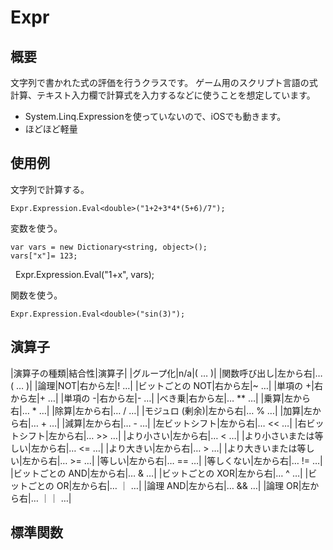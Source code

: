 # Expr
## 概要
文字列で書かれた式の評価を行うクラスです。
ゲーム用のスクリプト言語の式計算、テキスト入力欄で計算式を入力するなどに使うことを想定しています。
- System.Linq.Expressionを使っていないので、iOSでも動きます。
- ほどほど軽量

## 使用例
文字列で計算する。

    Expr.Expression.Eval<double>("1+2+3*4*(5+6)/7");

変数を使う。

    var vars = new Dictionary<string, object>();
    vars["x"]= 123;
    Expr.Expression.Eval<double>("1+x", vars);

関数を使う。

    Expr.Expression.Eval<double>("sin(3)");

## 演算子

|演算子の種類|結合性|演算子|
|グループ化|n/a|( … )|
|関数呼び出し|左から右|… ( … )|
|論理|NOT|右から左|! …|
|ビットごとの NOT|右から左|~ …|
|単項の +|右から左|+ …|
|単項の -|右から左|- …|
|べき乗|右から左|… ** …|
|乗算|左から右|… * …|
|除算|左から右|… / …|
|モジュロ (剰余)|左から右|… % …|
|加算|左から右|… + …|
|減算|左から右|… - …|
|左ビットシフト|左から右|… << …|
|右ビットシフト|左から右|… >> …|
|より小さい|左から右|… < …|
|より小さいまたは等しい|左から右|… <= …|
|より大きい|左から右|… > …|
|より大きいまたは等しい|左から右|… >= …|
|等しい|左から右|… == …|
|等しくない|左から右|… != …|
|ビットごとの AND|左から右|… & …|
|ビットごとの XOR|左から右|… ^ …|
|ビットごとの OR|左から右|… ｜ …|
|論理 AND|左から右|… && …|
|論理 OR|左から右|… ｜｜ …|

## 標準関数
